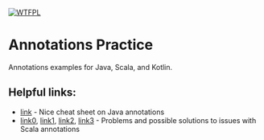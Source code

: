 [![WTFPL](http://www.wtfpl.net/wp-content/uploads/2012/12/wtfpl-badge-4.png)](http://www.wtfpl.net/)

# Annotations Practice

Annotations examples for Java, Scala, and Kotlin.

## Helpful links:
- [link](http://tutorials.jenkov.com/java-reflection/com.armarti.annotationspractice.annotations.html) - 
  Nice cheat sheet on Java annotations
- [link0](https://stackoverflow.com/a/23064987/4106215),
  [link1](https://github.com/scala/bug/issues/32),
  [link2](https://twitter.com/propensive/status/962001573797822464), 
  [link3](https://github.com/propensive/adversaria) - Problems 
  and possible solutions to issues with Scala annotations   
